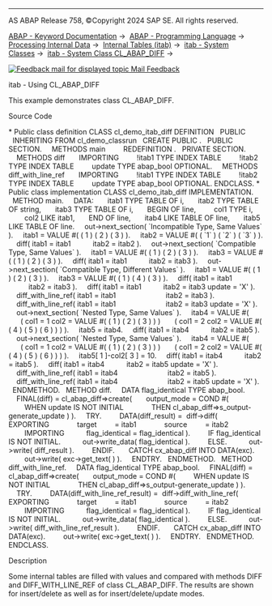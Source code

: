   

* * *

AS ABAP Release 758, ©Copyright 2024 SAP SE. All rights reserved.

[ABAP - Keyword Documentation](javascript:call_link\('abenabap.htm'\)) →  [ABAP - Programming Language](javascript:call_link\('abenabap_reference.htm'\)) →  [Processing Internal Data](javascript:call_link\('abenabap_data_working.htm'\)) →  [Internal Tables (itab)](javascript:call_link\('abenitab.htm'\)) →  [itab - System Classes](javascript:call_link\('abenitab_system_classes.htm'\)) →  [itab - System Class CL\_ABAP\_DIFF](javascript:call_link\('abencl_abap_diff.htm'\)) → 

 [![](Mail.gif?object=Mail.gif "Feedback mail for displayed topic") Mail Feedback](mailto:f1_help@sap.com?subject=Feedback%20on%20ABAP%20Documentation&body=Document:%20itab%20-%20Using%20CL_ABAP_DIFF%2C%20ABENCL_ABAP_DIFF_ABEXA%2C%20758%0D%0A%0D%0AError:%0D%0A%0D%0A%0D%0A%0D%0ASuggestion%20for%20improvement:)

itab - Using CL\_ABAP\_DIFF

This example demonstrates class CL\_ABAP\_DIFF.

Source Code   

\* Public class definition
CLASS cl\_demo\_itab\_diff DEFINITION
  PUBLIC
  INHERITING FROM cl\_demo\_classrun
  CREATE PUBLIC .
  PUBLIC SECTION.
    METHODS main
        REDEFINITION .
  PRIVATE SECTION.
    METHODS diff
      IMPORTING
        !itab1 TYPE INDEX TABLE
        !itab2 TYPE INDEX TABLE
        update TYPE abap\_bool OPTIONAL.
    METHODS diff\_with\_line\_ref
      IMPORTING
        !itab1 TYPE INDEX TABLE
        !itab2 TYPE INDEX TABLE
        update TYPE abap\_bool OPTIONAL.
ENDCLASS.
\* Public class implementation
CLASS cl\_demo\_itab\_diff IMPLEMENTATION.
  METHOD main.
    DATA:
      itab1 TYPE TABLE OF i,
      itab2 TYPE TABLE OF string,
      itab3 TYPE TABLE OF i,
      BEGIN OF line,
        col1 TYPE i,
        col2 LIKE itab1,
      END OF line,
      itab4 LIKE TABLE OF line,
      itab5 LIKE TABLE OF line.
    out->next\_section( \`Incompatible Type, Same Values\` ).
    itab1 = VALUE #( ( 1 ) ( 2 ) ( 3 ) ).
    itab2 = VALUE #( ( \`1\` ) ( \`2\` ) ( \`3\` ) ).
    diff( itab1 = itab1
          itab2 = itab2 ).
    out->next\_section( \`Compatible Type, Same Values\` ).
    itab1 = VALUE #( ( 1 ) ( 2 ) ( 3 ) ).
    itab3 = VALUE #( ( 1 ) ( 2 ) ( 3 ) ).
    diff( itab1 = itab1
          itab2 = itab3 ).
    out->next\_section( \`Compatible Type, Different Values\` ).
    itab1 = VALUE #( ( 1 ) ( 2 ) ( 3 ) ).
    itab3 = VALUE #( ( 1 ) ( 4 ) ( 3 ) ).
    diff( itab1 = itab1
          itab2 = itab3 ).
    diff( itab1 = itab1
          itab2 = itab3 update = 'X' ).
    diff\_with\_line\_ref( itab1 = itab1
                        itab2 = itab3 ).
    diff\_with\_line\_ref( itab1 = itab1
                        itab2 = itab3 update = 'X' ).
    out->next\_section( \`Nested Type, Same Values\` ).
    itab4 = VALUE #(
      ( col1 = 1 col2 = VALUE #( ( 1 ) ( 2 ) ( 3 ) ) )
      ( col1 = 2 col2 = VALUE #( ( 4 ) ( 5 ) ( 6 ) ) ) ).
    itab5 = itab4.
    diff( itab1 = itab4
          itab2 = itab5 ).
    out->next\_section( \`Nested Type, Same Values\` ).
    itab4 = VALUE #(
      ( col1 = 1 col2 = VALUE #( ( 1 ) ( 2 ) ( 3 ) ) )
      ( col1 = 2 col2 = VALUE #( ( 4 ) ( 5 ) ( 6 ) ) ) ).
    itab5\[ 1 \]-col2\[ 3 \] = 10.
    diff( itab1 = itab4
          itab2 = itab5 ).
    diff( itab1 = itab4
          itab2 = itab5 update = 'X' ).
    diff\_with\_line\_ref( itab1 = itab4
                        itab2 = itab5 ).
    diff\_with\_line\_ref( itab1 = itab4
                        itab2 = itab5 update = 'X' ).
  ENDMETHOD.
  METHOD diff.
    DATA flag\_identical TYPE abap\_bool.
    FINAL(diff) = cl\_abap\_diff=>create(
      output\_mode = COND #(
        WHEN update IS NOT INITIAL
             THEN cl\_abap\_diff=>s\_output-generate\_update ) ).
    TRY.
        DATA(diff\_result) =  diff->diff(
           EXPORTING
             target         = itab1
             source         = itab2
        IMPORTING
          flag\_identical = flag\_identical ).
        IF flag\_identical IS NOT INITIAL.
          out->write\_data( flag\_identical ).
        ELSE.
          out->write( diff\_result ).
        ENDIF.
      CATCH cx\_abap\_diff INTO DATA(exc).
        out->write( exc->get\_text( ) ).
    ENDTRY.
  ENDMETHOD.
  METHOD diff\_with\_line\_ref.
    DATA flag\_identical TYPE abap\_bool.
    FINAL(diff) = cl\_abap\_diff=>create(
      output\_mode = COND #(
        WHEN update IS NOT INITIAL
             THEN cl\_abap\_diff=>s\_output-generate\_update ) ).
    TRY.
        DATA(diff\_with\_line\_ref\_result) =  diff->diff\_with\_line\_ref(
           EXPORTING
             target         = itab1
             source         = itab2
        IMPORTING
          flag\_identical = flag\_identical ).
        IF flag\_identical IS NOT INITIAL.
          out->write\_data( flag\_identical ).
        ELSE.
          out->write( diff\_with\_line\_ref\_result ).
        ENDIF.
      CATCH cx\_abap\_diff INTO DATA(exc).
        out->write( exc->get\_text( ) ).
    ENDTRY.
  ENDMETHOD.
ENDCLASS.

Description   

Some internal tables are filled with values and compared with methods DIFF and DIFF\_WITH\_LINE\_REF of class CL\_ABAP\_DIFF. The results are shown for insert/delete as well as for insert/delete/update modes.
